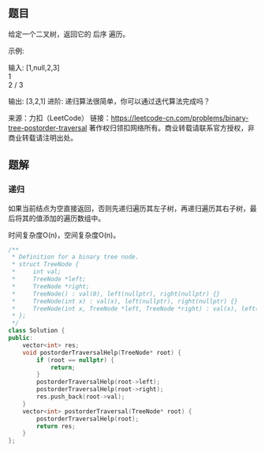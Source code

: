 ## 题目

给定一个二叉树，返回它的 后序 遍历。

示例:

输入: [1,null,2,3]  
   1
    \
     2
    /
   3 

输出: [3,2,1]
进阶: 递归算法很简单，你可以通过迭代算法完成吗？

来源：力扣（LeetCode）
链接：https://leetcode-cn.com/problems/binary-tree-postorder-traversal
著作权归领扣网络所有。商业转载请联系官方授权，非商业转载请注明出处。

## 题解

### 递归

如果当前结点为空直接返回，否则先递归遍历其左子树，再递归遍历其右子树，最后将其的值添加的遍历数组中。

时间复杂度O(n)，空间复杂度O(n)。

```c++
/**
 * Definition for a binary tree node.
 * struct TreeNode {
 *     int val;
 *     TreeNode *left;
 *     TreeNode *right;
 *     TreeNode() : val(0), left(nullptr), right(nullptr) {}
 *     TreeNode(int x) : val(x), left(nullptr), right(nullptr) {}
 *     TreeNode(int x, TreeNode *left, TreeNode *right) : val(x), left(left), right(right) {}
 * };
 */
class Solution {
public:
    vector<int> res;
    void postorderTraversalHelp(TreeNode* root) {
        if (root == nullptr) {
            return;
        }
        postorderTraversalHelp(root->left);
        postorderTraversalHelp(root->right);
        res.push_back(root->val);
    }
    vector<int> postorderTraversal(TreeNode* root) {
        postorderTraversalHelp(root);
        return res;
    }
};
```

